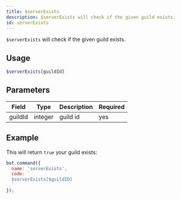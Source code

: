 ```yaml
---
title: $serverExists 
description: $serverExists will check if the given guild exists.
id: serverExists
---
```


`$serverExists` will check if the given guild exists.

## Usage

```php
$serverExists[guildId]
```

## Parameters 


| Field   | Type    | Description | Required |
| ------- | ------- | ----------- | -------- |
| guildId | integer | guild id    | yes      |


## Example

This will return `true` your guild exists:

```javascript
bot.command({
  name: 'serverExists',
  code: `
  $serverExists[$guildID]
  `
});
```